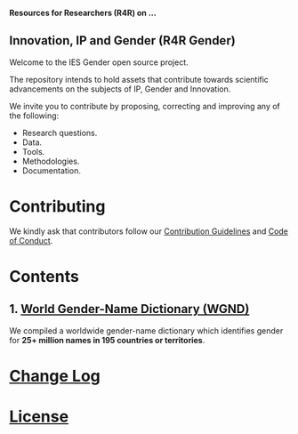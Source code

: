 **Resources for Researchers (R4R) on ...**
## Innovation, IP and Gender  (R4R Gender)

Welcome to the IES Gender open source project.

The repository intends to hold assets that contribute towards scientific advancements on the subjects of IP, Gender and Innovation.

We invite you to contribute by proposing, correcting and improving any of the following:

- Research questions.
- Data.
- Tools.
- Methodologies.
- Documentation.

# Contributing

We kindly ask that contributors follow our [Contribution Guidelines](CONTRIBUTING.md) and [Code of Conduct](CODE_OF_CONDUCT.md).

# Contents

## 1. [World Gender-Name Dictionary (WGND)](wgnd/README.md)

We compiled a worldwide gender-name dictionary which identifies gender for **25+ million names in 195 countries or territories**.  

# [Change Log](CHANGELOG.md)

# [License](LICENSE.md)
